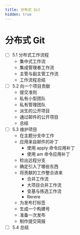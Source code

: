 ```yaml
---
title: 分布式 Git
hidden: true
---
```


# 分布式 Git

- [ ] 5.1 分布式工作流程
  - 集中式工作流
  - 集成管理者工作流
  - 主管与副主管工作流
  - 工作流程总结
- [ ] 5.2 向一个项目贡献
  - 提交准则
  - 私有小型团队
  - 私有管理团队
  - 派生的公开项目
  - 通过邮件的公开项目
  - 总结
- [ ] 5.3 维护项目
  - 在主题分支中工作
  - 应用来自邮件的补丁
    - 使用 apply 命令应用补丁
    - 使用 am 命令应用补丁
  - 检出远程分支
  - 确定引入了哪些东西
  - 将贡献的工作整合进来
    - 合并工作流
    - 大项目合并工作流
    - 变基与拣选工作流
    - Rerere
  - 为发布打标签
  - 生成一个构建号
  - 准备一次发布
  - 制作提交简报
- [ ] 5.4 总结
